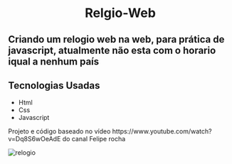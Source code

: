 # <h1 align="center">Relgio-Web</h1>
<h2>Criando um relogio web na web, para prática de javascript, atualmente não esta com o horario iqual a nenhum país</h2>
<h2>Tecnologias Usadas</h2>
<ul> 
  <li>Html</li>
  <li>Css</li>
  <li>Javascript</li>
</ul>
<p>Projeto e código baseado no vídeo <link>https://www.youtube.com/watch?v=Dq8S6wOeAdE</link> do canal Felipe rocha</p>

![relogio](https://user-images.githubusercontent.com/87831574/185689471-e1f892be-62c2-4c2f-9fd6-aa28429f60e4.png)
